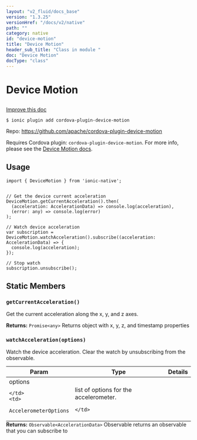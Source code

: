 ```yaml
---
layout: "v2_fluid/docs_base"
version: "1.3.25"
versionHref: "/docs/v2/native"
path: ""
category: native
id: "device-motion"
title: "Device Motion"
header_sub_title: "Class in module "
doc: "Device Motion"
docType: "class"
---
```









<h1 class="api-title">

  
  Device Motion
  

  

  

</h1>

<a class="improve-v2-docs" href="http://github.com/driftyco/ionic-native/edit/master/src/plugins/devicemotion.ts#L35">
  Improve this doc
</a>





<!-- decorators -->


<pre><code>$ ionic plugin add cordova-plugin-device-motion</code></pre>
<p>Repo:
  <a href="https://github.com/apache/cordova-plugin-device-motion">
    https://github.com/apache/cordova-plugin-device-motion
  </a>
</p>

<!-- description -->

<p>Requires Cordova plugin: <code>cordova-plugin-device-motion</code>. For more info, please see the <a href="https://github.com/apache/cordova-plugin-device-motion">Device Motion docs</a>.</p>



<!-- @usage tag -->

<h2>Usage</h2>

<pre><code class="lang-typescript">import { DeviceMotion } from &#39;ionic-native&#39;;


// Get the device current acceleration
DeviceMotion.getCurrentAcceleration().then(
  (acceleration: AccelerationData) =&gt; console.log(acceleration),
  (error: any) =&gt; console.log(error)
);

// Watch device acceleration
var subscription = DeviceMotion.watchAcceleration().subscribe((acceleration: AccelerationData) =&gt; {
  console.log(acceleration);
});

// Stop watch
subscription.unsubscribe();
</code></pre>




<!-- @property tags -->
<h2>Static Members</h2>
<div id="getCurrentAcceleration"></div>
<h3><code>getCurrentAcceleration()</code>
  
</h3>

Get the current acceleration along the x, y, and z axes.






<div class="return-value" markdown="1">
  <i class="icon ion-arrow-return-left"></i>
  <b>Returns:</b> 
<code>Promise&lt;any&gt;</code> Returns object with x, y, z, and timestamp properties
</div>



<div id="watchAcceleration"></div>
<h3><code>watchAcceleration(options)</code>
  
</h3>



Watch the device acceleration. Clear the watch by unsubscribing from the observable.


<table class="table param-table" style="margin:0;">
  <thead>
  <tr>
    <th>Param</th>
    <th>Type</th>
    <th>Details</th>
  </tr>
  </thead>
  <tbody>
  
  <tr>
    <td>
      options
      
      
    </td>
    <td>
      
<code>AccelerometerOptions</code>
    </td>
    <td>
      <p>list of options for the accelerometer.</p>

      
    </td>
  </tr>
  
  </tbody>
</table>





<div class="return-value" markdown="1">
  <i class="icon ion-arrow-return-left"></i>
  <b>Returns:</b> 
<code>Observable&lt;AccelerationData&gt;</code> Observable returns an observable that you can subscribe to
</div>




<!-- methods on the class -->

<!-- related link --><!-- end content block -->


<!-- end body block -->

